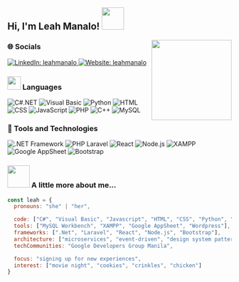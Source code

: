 <h2> Hi, I'm Leah Manalo! <img src="https://media.giphy.com/media/mGcNjsfWAjY5AEZNw6/giphy.gif" width="50"></h2>
<img align='right' src="https://media.giphy.com/media/aIJDrOomj81MQZz2uO/giphy.gif" width="180">

### 🌐 Socials
<a href="https://www.linkedin.com/in/leahmanalo/" target="_blank">
  <img src="https://img.shields.io/badge/-/leahmanalo-blue?style=flat&logo=Linkedin&logoColor=white&link=https://www.linkedin.com/in/leahmanalo/" alt="LinkedIn: leahmanalo">
</a>
<a href="https://madhatter08.github.io/LeahManaloPortfolio/" target="_blank">
  <img src="https://img.shields.io/badge/leahmanalo-ff007f.svg?&style=flat&logo=Google-Chrome&logoColor=white&link=https://madhatter08.github.io/LeahManaloPortfolio/" alt="Website: leahmanalo">
</a>


### <img src="https://media.giphy.com/media/WUlplcMpOCEmTGBtBW/giphy.gif" width="30">  Languages
![C#.NET](https://img.shields.io/badge/-C%23.NET-512BD4?&logo=.NET&logoColor=white&style=flat)
![Visual Basic](https://img.shields.io/badge/-Visual%20Basic-5C2D91?&logo=dotnet&logoColor=white&style=flat)
![Python](https://img.shields.io/badge/-Python-3776AB?&logo=Python&logoColor=FFD43B)
![HTML](https://img.shields.io/badge/-HTML5-E34F26?&logo=HTML5&logoColor=white&style=flat)
![CSS](https://img.shields.io/badge/-CSS3-1572B6?&logo=CSS3&logoColor=white&style=flat)
![JavaScript](https://img.shields.io/badge/-JavaScript-F7DF1E?&logo=JavaScript&logoColor=black)
![PHP](https://img.shields.io/badge/-PHP-777BB4?&logo=PHP&logoColor=white&style=flat)
![C++](https://img.shields.io/badge/-C++-00599C?&logo=c%2b%2b&logoColor=white)
![MySQL](https://img.shields.io/badge/-MySQL-4479A1?&logo=MySQL&logoColor=white)
### 🔨 Tools and Technologies
![.NET Framework](https://img.shields.io/badge/-.NET%20Framework-512BD4?&logo=.NET&logoColor=white)
![PHP Laravel](https://img.shields.io/badge/-Laravel-FF2D20?&logo=Laravel&logoColor=white)
![React](https://img.shields.io/badge/-React-61DAFB?&logo=React&logoColor=black)
![Node.js](https://img.shields.io/badge/-Node.js-339933?&logo=Node.js&logoColor=white&style=flat)
![XAMPP](https://img.shields.io/badge/-XAMPP-FB7A24?&logo=XAMPP&logoColor=white)
![Google AppSheet](https://img.shields.io/badge/-Google%20AppSheet-5BB7F1?&logo=Google-Appsheet&logoColor=white)
![Bootstrap](https://img.shields.io/badge/-Bootstrap-7952B3?&logo=Bootstrap&logoColor=white)

### <img src="https://media.giphy.com/media/VgCDAzcKvsR6OM0uWg/giphy.gif" width="50"> A little more about me...  
```javascript
const leah = {
  pronouns: "she" | "her",

  code: ["C#", "Visual Basic", "Javascript", "HTML", "CSS", "Python", "PHP", "C++"],
  tools: ["MySQL Workbench", "XAMPP", "Google AppSheet", "Wordpress"],
  frameworks: [".Net", "Laravel", "React", "Node.js", "Bootstrap"],
  architecture: ["microservices", "event-driven", "design system pattern"],
  techCommunities: "Google Developers Group Manila",

  focus: "signing up for new experiences",
  interest: ["movie night", "cookies", "crinkles", "chicken"]
}
```

